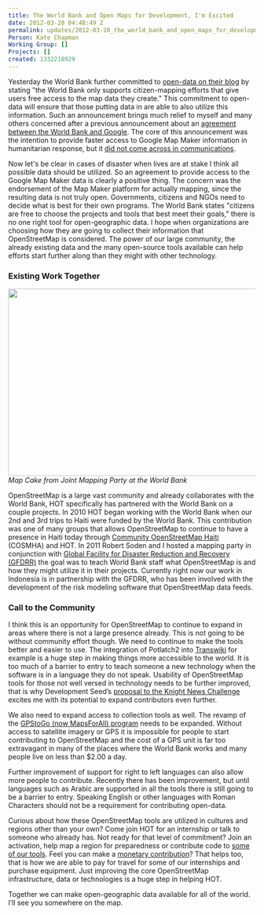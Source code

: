 ```yaml
---
title: The World Bank and Open Maps for Development, I'm Excited
date: 2012-03-20 04:48:49 Z
permalink: updates/2012-03-20_the_world_bank_and_open_maps_for_development_i'm_excited
Person: Kate Chapman
Working Group: []
Projects: []
created: 1332218929
---
```


<p>Yesterday the World Bank further committed to <a href="http://blogs.worldbank.org/insidetheweb/maps-for-open-development">open-data on their blog</a> by stating "the World Bank only supports citizen-mapping efforts that give users free access to the map data they create." This commitment to open-data will ensure that those putting data in are able to also utilize this information. Such an announcement brings much relief to myself and many others concerned after a previous announcement about an <a href="http://www.nytimes.com/2012/01/14/opinion/empowering-citizen-cartographers.html">agreement between the World Bank and Google</a>. The core of this announcement was the intention to provide faster access to Google Map Maker information in humanitarian response, but it <a href="http://www.nytimes.com/2012/01/14/opinion/empowering-citizen-cartographers.html?_r=1">did not come across in communications</a>.</p><p>Now let's be clear in cases of disaster when lives are at stake I think all possible data should be utilized. So an agreement to provide access to the Google Map Maker data is clearly a positive thing. The concern was the endorsement of the Map Maker platform for actually mapping, since the resulting data is not truly open. Governments, citizens and NGOs need to decide what is best for their own programs. The World Bank states "citizens are free to choose the projects and tools that best meet their goals," there is no one right tool for open-geographic data. I hope when organizations are choosing how they are going to collect their information that OpenStreetMap is considered. The power of our large community, the already existing data and the many open-source tools available can help efforts start further along than they might with other technology.</p><h3>Existing Work Together</h3><p><img class="image-large" title="World Bank Map Cake" src="/sites/default/files/styles/large/public/world_bank_map_cake.jpg?itok=0CXawsOW" alt="" height="381" width="510"><br><em>Map Cake from Joint Mapping Party at the World Bank</em></p><p>OpenStreetMap is a large vast community and already collaborates with the World Bank, HOT specifically has partnered with the World Bank on a couple projects. In 2010 HOT began working with the World Bank when our 2nd and 3rd trips to Haiti were funded by the World Bank. This contribution was one of many groups that allows OpenStreetMap to continue to have a presence in Haiti today through <a href="http://cosmha.wordpress.com/">Community OpenStreetMap Haiti</a> (COSMHA) and HOT. In 2011 Robert Soden and I hosted a mapping party in conjunction with <a href="http://www.gfdrr.org/gfdrr/">Global Facility for Disaster Reduction and Recovery (GFDRR)</a> the goal was to teach World Bank staff what OpenStreetMap is and how they might utilize it in their projects. Currently right now our work in Indonesia is in partnership with the GFDRR, who has been involved with the development of the risk modeling software that OpenStreetMap data feeds.</p><h3>Call to the Community</h3><p>I think this is an opportunity for OpenStreetMap to continue to expand in areas where there is not a large presence already. This is not going to be without community effort though. We need to continue to make the tools better and easier to use. The integration of Potlatch2 into <a href="http://www.transwiki.org/">Transwiki</a> for example is a huge step in making things more accessible to the world. It is too much of a barrier to entry to teach someone a new technology when the software is in a language they do not speak. Usability of OpenStreetMap tools for those not well versed in technology needs to be further improved, that is why Development Seed’s <a href="http://newschallenge.tumblr.com/post/19450699629/data-networks-are-local-new-contribution-tools-for">proposal to the Knight News Challenge</a> excites me with its potential to expand contributors even further.</p><p>We also need to expand access to collection tools as well. The revamp of the <a href="http://mapsforall.org/">GPStoGo (now MapsForAll) program</a> needs to be expanded. Without access to satellite imagery or GPS it is impossible for people to start contributing to OpenStreetMap and the cost of a GPS unit is far too extravagant in many of the places where the World Bank works and many people live on less than $2.00 a day.</p><p>Further improvement of support for right to left languages can also allow more people to contribute. Recently there has been improvement, but until languages such as Arabic are supported in all the tools there is still going to be a barrier to entry. Speaking English or other languages with Roman Characters should not be a requirement for contributing open-data.</p><p>Curious about how these OpenStreetMap tools are utilized in cultures and regions other than your own? Come join HOT for an internship or talk to someone who already has. Not ready for that level of commitment? Join an activation, help map a region for preparedness or contribute code to <a href="https://github.com/hotosm">some of our tools</a>. Feel you can make a <a href="http://hot.openstreetmap.org/updates/2012-01-06_christmas_donation_from_nestoria">monetary contribution</a>? That helps too, that is how we are able to pay for travel for some of our internships and purchase equipment. Just improving the core OpenStreetMap infrastructure, data or technologies is a huge step in helping HOT.</p><p>Together we can make open-geographic data available for all of the world. I’ll see you somewhere on the map.</p>
